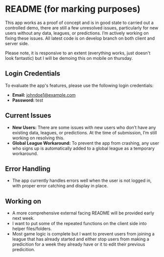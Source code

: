 # README (for marking purposes)

This app works as a proof of concept and is in good state to carried out a controlled demo, there are still a few unresolved issues, particularly for new users without any data, leagues, or predictions. I’m actively working on fixing these issues. All latest code is on develop branch on both client and server side.

Please note, it is responsive to an extent (everything works, just doesn't look fantastic) but I will be demoing this on mobile on thursday.

## Login Credentials

To evaluate the app's features, please use the following login credentials:

- **Email:** johndoe1@example.com
- **Password:** test

## Current Issues

- **New Users:** There are some issues with new users who don’t have any existing data, leagues, or predictions. At the time of submission, I’m still working on resolving this.
- **Global League Workaround:** To prevent the app from crashing, any user who signs up is automatically added to a global league as a temporary workaround.

## Error Handling

- The app currently handles errors well when the user is not logged in, with proper error catching and display in place.

## Working on

- A more comprehensive external facing README will be provided early next week.
- I want to put some of the repeated functions on the client side into helper files/folders.
- Most game logic is complete but I want to prevent users from joining a league that has already started and either stop users from making a predicition for a week they already have or it to edit their previous predicition.
